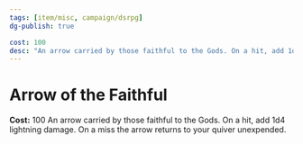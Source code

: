 ```yaml
---
tags: [item/misc, campaign/dsrpg]
dg-publish: true

cost: 100
desc: "An arrow carried by those faithful to the Gods. On a hit, add 1d4 lightning damage. On a miss the arrow returns to your quiver unexpended."
---
```


# Arrow of the Faithful
**Cost:** 100
An arrow carried by those faithful to the Gods. On a hit, add 1d4 lightning damage. On a miss the arrow returns to your quiver unexpended.